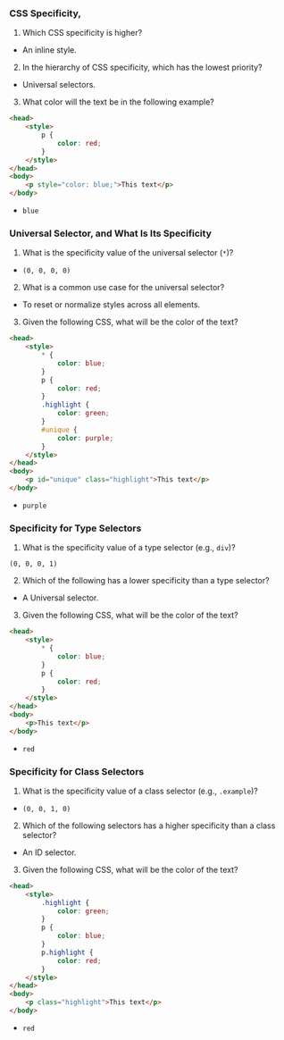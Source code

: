 ### CSS Specificity,

1. Which CSS specificity is higher?

-   An inline style.

2. In the hierarchy of CSS specificity, which has the lowest priority?

-   Universal selectors.

3. What color will the text be in the following example?

```html
<head>
	<style>
		p {
			color: red;
		}
	</style>
</head>
<body>
	<p style="color: blue;">This text</p>
</body>
```

-   `blue`

### Universal Selector, and What Is Its Specificity

1. What is the specificity value of the universal selector (`*`)?

-   `(0, 0, 0, 0)`

2. What is a common use case for the universal selector?

-   To reset or normalize styles across all elements.

3. Given the following CSS, what will be the color of the text?

```html
<head>
	<style>
		* {
			color: blue;
		}
		p {
			color: red;
		}
		.highlight {
			color: green;
		}
		#unique {
			color: purple;
		}
	</style>
</head>
<body>
	<p id="unique" class="highlight">This text</p>
</body>
```

-   `purple`

### Specificity for Type Selectors

1. What is the specificity value of a type selector (e.g., `div`)?

`(0, 0, 0, 1)`

2. Which of the following has a lower specificity than a type selector?

-   A Universal selector.

3. Given the following CSS, what will be the color of the text?

```html
<head>
	<style>
		* {
			color: blue;
		}
		p {
			color: red;
		}
	</style>
</head>
<body>
	<p>This text</p>
</body>
```

-   `red`

### Specificity for Class Selectors

1. What is the specificity value of a class selector (e.g., `.example`)?

-   `(0, 0, 1, 0)`

2. Which of the following selectors has a higher specificity than a class selector?

-   An ID selector.

3. Given the following CSS, what will be the color of the text?

```html
<head>
	<style>
		.highlight {
			color: green;
		}
		p {
			color: blue;
		}
		p.highlight {
			color: red;
		}
	</style>
</head>
<body>
	<p class="highlight">This text</p>
</body>
```

-   `red`
